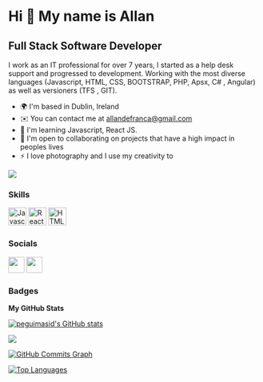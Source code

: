 Hi 👋 My name is Allan
==========================

Full Stack Software Developer
-----------------------------

I work as an IT professional for over 7 years, I started as a help desk support and progressed to development. Working with the most diverse languages ​​(Javascript, HTML, CSS, BOOTSTRAP, PHP, Apsx, C# , Angular) as well as versioners (TFS , GIT).


* 🌍  I'm based in Dublin, Ireland
* ✉️  You can contact me at [allandefranca@gmail.com](mailto:allandefranca@gmail.com)
* 🧠  I'm learning Javascript, React JS.
* 🤝  I'm open to collaborating on projects that have a high impact in peoples lives
* ⚡  I love photography and I use my creativity to 

<a href="https://www.github.com/peguimasid" target="_blank" rel="noreferrer"><img
src="https://img.shields.io/github/followers/allandefranca?logo=github&style=for-the-badge&color=3382ed&labelColor=171717" /></a>

### Skills

<p align="left">
<a href="https://developer.mozilla.org/en-US/docs/Web/JavaScript" target="_blank" rel="noreferrer"><img src="https://raw.githubusercontent.com/danielcranney/readme-generator/main/public/icons/skills/javascript-colored.svg" width="36" height="36" alt="Javascript" /></a>
    <a href="https://reactjs.org/" target="_blank" rel="noreferrer"><img src="https://raw.githubusercontent.com/danielcranney/readme-generator/main/public/icons/skills/react-colored.svg" width="36" height="36" alt="React" /></a>
  <a href="https://developer.mozilla.org/en-US/docs/Glossary/HTML5" target="_blank" rel="noreferrer"><img src="https://raw.githubusercontent.com/danielcranney/readme-generator/main/public/icons/skills/html5-colored.svg" width="36" height="36" alt="HTML5" /></a>


### Socials

<p align="left"> <a href="https://www.github.com/allandefranca" target="_blank" rel="noreferrer"><img src="https://raw.githubusercontent.com/danielcranney/readme-generator/main/public/icons/socials/github-dark.svg" width="32" height="32" /></a> <a href="https://www.linkedin.com/in/allan-serafim-de-fran%C3%A7a-262667a5/" target="_blank" rel="noreferrer"><img src="https://raw.githubusercontent.com/danielcranney/readme-generator/main/public/icons/socials/linkedin.svg" width="32" height="32" /></a></p>

### Badges

<b>My GitHub Stats</b>

<a href="http://www.github.com/allandefranca"><img src="https://github-readme-stats-peguimasid.vercel.app/api?username=allandefranca&show_icons=true&hide=&count_private=true&title_color=3382ed&text_color=ffffff&icon_color=3382ed&bg_color=171717&hide_border=true&show_icons=true" alt="peguimasid's GitHub stats" /></a>

<a href="http://www.github.com/allandefranca"><img src="https://github-readme-streak-stats.herokuapp.com/?user=allandefranca&stroke=ffffff&background=171717&ring=3382ed&fire=3382ed&currStreakNum=ffffff&currStreakLabel=3382ed&sideNums=ffffff&sideLabels=ffffff&dates=ffffff&hide_border=true" /></a>

<a href="http://www.github.com/allandefranca"><img src="https://activity-graph.herokuapp.com/graph?username=allandefranca&bg_color=171717&color=ffffff&line=3382ed&point=ffffff&area_color=171717&area=true&hide_border=true&custom_title=GitHub%20Commits%20Graph" alt="GitHub Commits Graph" /></a>

<a href="https://github.com/allandefranca" align="left"><img src="https://github-readme-stats-peguimasid.vercel.app/api/top-langs/?username=allandefranca&layout=compact&title_color=3382ed&text_color=ffffff&icon_color=3382ed&bg_color=171717&hide_border=true&locale=en&custom_title=Top%20%Languages" alt="Top Languages" /></a>
